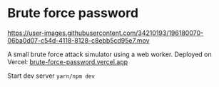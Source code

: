 # Brute force password


https://user-images.githubusercontent.com/34210193/196180070-06ba0d07-c54d-4118-8128-c8ebb5cd95e7.mov


A small brute force attack simulator using a web worker. Deployed on Vercel: [brute-force-password.vercel.app](https://brute-force-password.vercel.app/)

Start dev server `yarn/npm dev`
